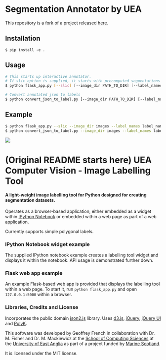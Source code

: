 # Segmentation Annotator by UEA
This repository is a fork of a project released [here](https://bitbucket.org/ueacomputervision/image-labelling-tool).

## Installation

```
$ pip install -e .
```


## Usage

```bash
# This starts up interactive annotator.
# If slic option is supplied, it starts with precomputed segmentations based on SLIC.
$ python flask_app.py [--slic] [--image_dir PATH_TO_DIR] [--label_names label_names.yml]

# Convert annotated json to labels
$ python convert_json_to_label.py [--image_dir PATH_TO_DIR] [--label_names label_names.yml]
```


## Example

```bash
$ python flask_app.py --slic --image_dir images --label_names label_names_example.yml
$ python convert_json_to_label.py --image_dir images --label_names label_names_example.yml
```

![](https://github.com/yuyu2172/segmentation-annotator/blob/master/screenshot.png)


# (Original README starts here) UEA Computer Vision - Image Labelling Tool

#### A light-weight image labelling tool for Python designed for creating segmentation datasets.

Operates as a browser-based application, either embedded as a widget within [IPython Notebook](http://ipython.org)
or embedded within a web page as part of a web application.

Currently supports simple polygonal labels.


### IPython Notebook widget example

The supplied IPython notebook example creates a labelling tool widget and displays it within the notebook.
API usage is demonstrated further down.

### Flask web app example

An example Flask-based web app is provided that displays the labelling tool within a web page. To start it,
run `python flask_app.py` and open `127.0.0.1:5000` within a browser.


### Libraries, Credits and License

Incorporates the public domain [json2.js](https://github.com/douglascrockford/JSON-js) library.
Uses [d3.js](http://d3js.org/), [jQuery](https://jquery.com/), [jQuery UI](https://jqueryui.com/)
and [PolyK](http://polyk.ivank.net/).

This software was developed by Geoffrey French in collaboration with Dr. M. Fisher and
Dr. M. Mackiewicz at the [School of Computing Sciences](http://www.uea.ac.uk/computing)
at the [University of East Anglia](http://www.uea.ac.uk) as part of a project funded by
[Marine Scotland](http://www.gov.scot/Topics/marine).

It is licensed under the MIT license.
